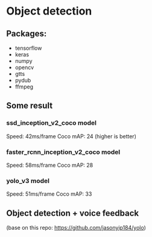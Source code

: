 # Object detection
## Packages:
- tensorflow
- keras
- numpy
- opencv
- gtts
- pydub
- ffmpeg

## Some result
### ssd_inception_v2_coco model
Speed: 42ms/frame   Coco mAP: 24 (higher is better)


### faster_rcnn_inception_v2_coco model
Speed: 58ms/frame   Coco mAP: 28


### yolo_v3 model
Speed: 51ms/frame   Coco mAP: 33



## Object detection + voice feedback
(base on this repo: https://github.com/jasonyip184/yolo)
